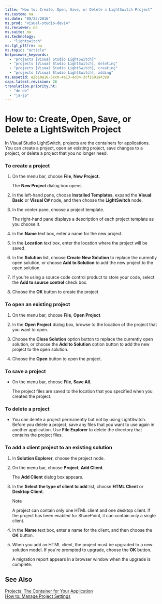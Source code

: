 ```yaml
---
title: "How to: Create, Open, Save, or Delete a LightSwitch Project"
ms.custom: na
ms.date: "09/22/2016"
ms.prod: "visual-studio-dev14"
ms.reviewer: na
ms.suite: na
ms.technology: 
  - "lightswitch"
ms.tgt_pltfrm: na
ms.topic: "article"
helpviewer_keywords: 
  - "projects [Visual Studio LightSwitch]"
  - "projects [Visual Studio LightSwitch], deleting"
  - "projects [Visual Studio LightSwitch], creating"
  - "projects [Visual Studio LightSwitch], adding"
ms.assetid: e2b10a16-5cc0-4a13-ac04-3cf1691a4398
caps.latest.revision: 26
translation.priority.ht: 
  - "de-de"
  - "ja-jp"
---
```

# How to: Create, Open, Save, or Delete a LightSwitch Project
In Visual Studio LightSwitch, projects are the containers for applications. You can create a project, open an existing project, save changes to a project, or delete a project that you no longer need.  
  
### To create a project  
  
1.  On the menu bar, choose **File**, **New Project.**  
  
     The **New Project** dialog box opens.  
  
2.  In the left-hand pane, choose **Installed Templates**, expand the **Visual Basic** or **Visual C#** node, and then choose the **LightSwitch** node.  
  
3.  In the center pane, choose a project template.  
  
     The right-hand pane displays a description of each project template as you choose it.  
  
4.  In the **Name** text box, enter a name for the new project.  
  
5.  In the **Location** text box, enter the location where the project will be saved.  
  
6.  In the **Solution** list, choose **Create New Solution** to replace the currently open solution, or choose **Add to Solution** to add the new project to the open solution.  
  
7.  If you're using a source code control product to store your code, select the **Add to source control** check box.  
  
8.  Choose the **OK** button to create the project.  
  
### To open an existing project  
  
1.  On the menu bar, choose **File**, **Open Project**.  
  
2.  In the **Open Project** dialog box, browse to the location of the project that you want to open.  
  
3.  Choose the **Close Solution** option button to replace the currently open solution, or choose the **Add to Solution** option button to add the new project to the open solution.  
  
4.  Choose the **Open** button to open the project.  
  
### To save a project  
  
-   On the menu bar, choose **File**, **Save All**.  
  
     The project files are saved to the location that you specified when you created the project.  
  
### To delete a project  
  
-   You can delete a project permanently but not by using LightSwitch. Before you delete a project, save any files that you want to use again in another application. Use **File Explorer** to delete the directory that contains the project files.  
  
### To add a client project to an existing solution  
  
1.  In **Solution Explorer**, choose the project node.  
  
2.  On the menu bar, choose **Project**, **Add Client**.  
  
     The **Add Client** dialog box appears.  
  
3.  In the **Select the type of client to add** list, choose **HTML Client** or **Desktop Client**.  
  
    > [!NOTE]
    >  A project can contain only one HTML client and one desktop client. If the project has been enabled for SharePoint, it can contain only a single client.  
  
4.  In the **Name** text box, enter a name for the client, and then choose the **OK** button.  
  
5.  When you add an HTML client, the project must be upgraded to a new solution model. If you're prompted to upgrade, choose the **OK** button.  
  
     A migration report appears in a browser window when the upgrade is complete.  
  
## See Also  
 [Projects: The Container for Your Application](../vs140/projects--the-container-for-your-lightswitch-application.md)   
 [How to: Manage Project Settings](../vs140/how-to--manage-application-settings-in-lightswitch.md)